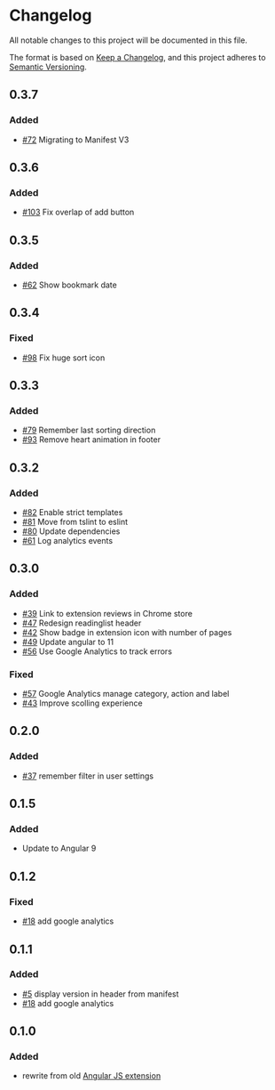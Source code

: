 # Changelog
All notable changes to this project will be documented in this file.

The format is based on [Keep a Changelog](https://keepachangelog.com/en/1.0.0/),
and this project adheres to [Semantic Versioning](https://semver.org/spec/v2.0.0.html).

## 0.3.7
### Added
- [#72](https://github.com/elgervb/chrome-readinglist2/issues/72)
  Migrating to Manifest V3

## 0.3.6
### Added
- [#103](https://github.com/elgervb/chrome-readinglist2/issues/103)
  Fix overlap of add button

## 0.3.5
### Added
- [#62](https://github.com/elgervb/chrome-readinglist2/issues/62)
  Show bookmark date

## 0.3.4
### Fixed
- [#98](https://github.com/elgervb/chrome-readinglist2/issues/98)
  Fix huge sort icon

## 0.3.3
### Added
- [#79](https://github.com/elgervb/chrome-readinglist2/issues/79)
  Remember last sorting direction
- [#93](https://github.com/elgervb/chrome-readinglist2/issues/93)
  Remove heart animation in footer


## 0.3.2
### Added
- [#82](https://github.com/elgervb/chrome-readinglist2/issues/82)
  Enable strict templates
- [#81](https://github.com/elgervb/chrome-readinglist2/issues/81)
  Move from tslint to eslint
- [#80](https://github.com/elgervb/chrome-readinglist2/issues/80)
  Update dependencies
- [#61](https://github.com/elgervb/chrome-readinglist2/issues/61)
  Log analytics events

## 0.3.0
### Added
- [#39](https://github.com/elgervb/chrome-readinglist2/issues/39)
  Link to extension reviews in Chrome store
- [#47](https://github.com/elgervb/chrome-readinglist2/issues/47)
  Redesign readinglist header
- [#42](https://github.com/elgervb/chrome-readinglist2/issues/42)
  Show badge in extension icon with number of pages
- [#49](https://github.com/elgervb/chrome-readinglist2/issues/49)
  Update angular to 11
- [#56](https://github.com/elgervb/chrome-readinglist2/issues/56)
  Use Google Analytics to track errors

### Fixed
- [#57](https://github.com/elgervb/chrome-readinglist2/issues/57)
  Google Analytics manage category, action and label 
- [#43](https://github.com/elgervb/chrome-readinglist2/issues/43)
  Improve scolling experience
  
## 0.2.0
### Added
- [#37](https://github.com/elgervb/chrome-readinglist2/issues/37)
  remember filter in user settings

## 0.1.5
### Added
- Update to Angular 9

## 0.1.2 
### Fixed
- [#18](https://github.com/elgervb/chrome-readinglist2/issues/18)
  add google analytics

## 0.1.1 
### Added
- [#5](https://github.com/elgervb/chrome-readinglist2/issues/5) 
  display version in header from manifest
- [#18](https://github.com/elgervb/chrome-readinglist2/issues/18)
  add google analytics

## 0.1.0
### Added
- rewrite from old [Angular JS extension](https://github.com/elgervb/chrome-reading-list)
